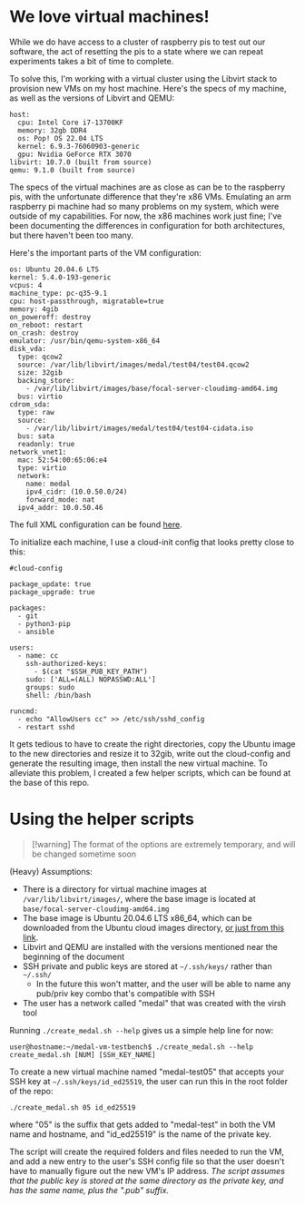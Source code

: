 # We love virtual machines!

While we do have access to a cluster of raspberry pis to test out our software, the act of resetting the pis to a state where we can repeat experiments takes a bit of time to complete. 

To solve this, I'm working with a virtual cluster using the Libvirt stack to provision new VMs on my host machine. Here's the specs of my machine, as well as the versions of Libvirt and QEMU:
```
host:
  cpu: Intel Core i7-13700KF
  memory: 32gb DDR4
  os: Pop! OS 22.04 LTS
  kernel: 6.9.3-76060903-generic
  gpu: Nvidia GeForce RTX 3070
libvirt: 10.7.0 (built from source)
qemu: 9.1.0 (built from source)
```

The specs of the virtual machines are as close as can be to the raspberry pis, with the unfortunate difference that they're x86 VMs. Emulating an arm raspberry pi machine had so many problems on my system, which were outside of my capabilities. For now, the x86 machines work just fine; I've been documenting the differences in configuration for both architectures, but there haven't been too many.

Here's the important parts of the VM configuration:
```
os: Ubuntu 20.04.6 LTS
kernel: 5.4.0-193-generic
vcpus: 4
machine_type: pc-q35-9.1
cpu: host-passthrough, migratable=true
memory: 4gib
on_poweroff: destroy
on_reboot: restart
on_crash: destroy
emulator: /usr/bin/qemu-system-x86_64
disk_vda:
  type: qcow2
  source: /var/lib/libvirt/images/medal/test04/test04.qcow2
  size: 32gib
  backing_store:
    - /var/lib/libvirt/images/base/focal-server-cloudimg-amd64.img
  bus: virtio
cdrom_sda:
  type: raw
  source:
    - /var/lib/libvirt/images/medal/test04/test04-cidata.iso
  bus: sata
  readonly: true
network_vnet1:
  mac: 52:54:00:65:06:e4
  type: virtio
  network: 
    name: medal 
    ipv4_cidr: (10.0.50.0/24)
    forward_mode: nat
  ipv4_addr: 10.0.50.46
```
The full XML configuration can be found [here](../resources/medal-test04.dump.xml).

To initialize each machine, I use a cloud-init config that looks pretty close to this:
```
#cloud-config

package_update: true
package_upgrade: true

packages:
  - git
  - python3-pip
  - ansible

users:
  - name: cc
    ssh-authorized-keys:
      - $(cat "$SSH_PUB_KEY_PATH")
    sudo: ['ALL=(ALL) NOPASSWD:ALL']
    groups: sudo
    shell: /bin/bash

runcmd:
  - echo "AllowUsers cc" >> /etc/ssh/sshd_config
  - restart sshd
```

It gets tedious to have to create the right directories, copy the Ubuntu image to the new directories and resize it to 32gib, write out the cloud-config and generate the resulting image, then install the new virtual machine. To alleviate this problem, I created a few helper scripts, which can be found at the base of this repo.

# Using the helper scripts
> [!warning] The format of the options are extremely temporary, and will be changed sometime soon 

(Heavy) Assumptions:

- There is a directory for virtual machine images at `/var/lib/libvirt/images/`, where the base image is located at `base/focal-server-cloudimg-amd64.img` 
- The base image is Ubuntu 20.04.6 LTS x86_64, which can be downloaded from the Ubuntu cloud images directory, [or just from this link](https://cloud-images.ubuntu.com/focal/current/focal-server-cloudimg-amd64.img).
- Libvirt and QEMU are installed with the versions mentioned near the beginning of the document
- SSH private and public keys are stored at `~/.ssh/keys/` rather than `~/.ssh/`
	- In the future this won't matter, and the user will be able to name any pub/priv key combo that's compatible with SSH
- The user has a network called "medal" that was created with the virsh tool

Running `./create_medal.sh --help` gives us a simple help line for now:
```
user@hostname:~/medal-vm-testbench$ ./create_medal.sh --help
create_medal.sh [NUM] [SSH_KEY_NAME]
```

To create a new virtual machine named "medal-test05" that accepts your SSH key at `~/.ssh/keys/id_ed25519`, the user can run this in the root folder of the repo:
```
./create_medal.sh 05 id_ed25519
```
where "05" is the suffix that gets added to "medal-test" in both the VM name and hostname, and "id_ed25519" is the name of the private key.

The script will create the required folders and files needed to run the VM, and add a new entry to the user's SSH config file so that the user doesn't have to manually figure out the new VM's IP address. *The script assumes that the public key is stored at the same directory as the private key, and has the same name, plus the ".pub" suffix.*
